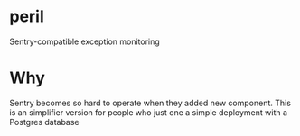 # peril
Sentry-compatible exception monitoring

# Why

Sentry becomes so hard to operate when they added new component. This is an simplifier version for people who just one a simple deployment with a Postgres database
